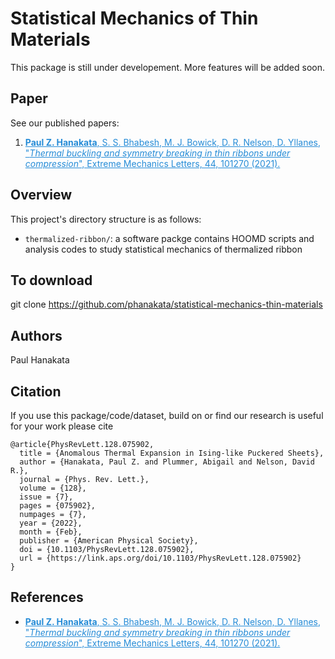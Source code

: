 # Statistical Mechanics of Thin Materials

This package is still under developement. More features will be added soon.

## Paper 
See our published papers: 
1. <a href="https://www.sciencedirect.com/science/article/pii/S2352431621000602?casa_token=reJKwD1SuVkAAAAA:pr92erUDodYfs9T-B0acZRQbZidhoVUp7qdzhssqd5HXizYCM_WbOXzCUwC7NsEXCAGD9eo7g_Y" style="color:#268cd7
"> **Paul Z. Hanakata**,  S. S.  Bhabesh, M. J. Bowick, D. R. Nelson, D. Yllanes, "*Thermal buckling and symmetry breaking in thin ribbons under compression*", Extreme Mechanics Letters, 44, 101270 (2021).</a>

## Overview 
This project's directory structure is as follows:
* ```thermalized-ribbon/```: a software packge contains HOOMD scripts and analysis codes to study statistical mechanics of thermalized ribbon

## To download 
git clone https://github.com/phanakata/statistical-mechanics-thin-materials

## Authors
Paul Hanakata

## Citation

If you use this package/code/dataset, build on  or find our research is useful for your work please cite 
```
@article{PhysRevLett.128.075902,
  title = {Anomalous Thermal Expansion in Ising-like Puckered Sheets},
  author = {Hanakata, Paul Z. and Plummer, Abigail and Nelson, David R.},
  journal = {Phys. Rev. Lett.},
  volume = {128},
  issue = {7},
  pages = {075902},
  numpages = {7},
  year = {2022},
  month = {Feb},
  publisher = {American Physical Society},
  doi = {10.1103/PhysRevLett.128.075902},
  url = {https://link.aps.org/doi/10.1103/PhysRevLett.128.075902}
}
```


## References
* <a href="https://www.sciencedirect.com/science/article/pii/S2352431621000602?casa_token=reJKwD1SuVkAAAAA:pr92erUDodYfs9T-B0acZRQbZidhoVUp7qdzhssqd5HXizYCM_WbOXzCUwC7NsEXCAGD9eo7g_Y" style="color:#268cd7
"> **Paul Z. Hanakata**,  S. S.  Bhabesh, M. J. Bowick, D. R. Nelson, D. Yllanes, "*Thermal buckling and symmetry breaking in thin ribbons under compression*", Extreme Mechanics Letters, 44, 101270 (2021).</a>



